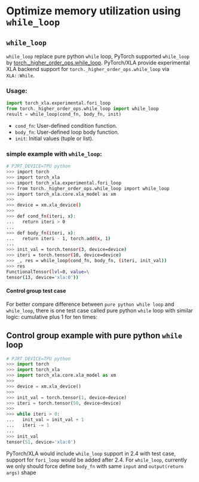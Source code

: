 # Optimize memory utilization using `while_loop` 

## `while_loop`

`while_loop` replace pure python `while` loop, PyTorch supported
`while_loop` by
[torch.\_higher_order_ops.while_loop](https://github.com/pytorch/pytorch/blob/62311257adb902d6a4ea98809c88895af1dbbf2b/torch/_higher_order_ops/while_loop.py#L66).
PyTorch/XLA provide experimental XLA backend support for
`torch._higher_order_ops.while_loop` via `XLA::While`.

### Usage:

``` python
import torch_xla.experimental.fori_loop
from torch._higher_order_ops.while_loop import while_loop
result = while_loop(cond_fn, body_fn, init)
```

-   `cond_fn`: User-defined condition function.
-   `body_fn`: User-defined loop body function.
-   `init`: Initial values (tuple or list).

### simple example with `while_loop`:

``` bash
# PJRT_DEVICE=TPU python
>>> import torch
>>> import torch_xla
>>> import torch_xla.experimental.fori_loop
>>> from torch._higher_order_ops.while_loop import while_loop
>>> import torch_xla.core.xla_model as xm
>>> 
>>> device = xm.xla_device()
>>> 
>>> def cond_fn(iteri, x):
...   return iteri > 0
... 
>>> def body_fn(iteri, x):
...   return iteri - 1, torch.add(x, 1)
... 
>>> init_val = torch.tensor(3, device=device)
>>> iteri = torch.tensor(10, device=device)
>>> _, res = while_loop(cond_fn, body_fn, (iteri, init_val))
>>> res
FunctionalTensor(lvl=0, value=\
tensor(13, device='xla:0'))
```

#### Control group test case

For better compare difference between `pure python while loop` and
`while_loop`, there is one test case called pure python `while` loop
with similar logic: cumulative plus 1 for ten times:

## Control group example with pure python `while` loop

``` python
# PJRT_DEVICE=TPU python
>>> import torch
>>> import torch_xla
>>> import torch_xla.core.xla_model as xm
>>> 
>>> device = xm.xla_device()
>>> 
>>> init_val = torch.tensor(1, device=device)
>>> iteri = torch.tensor(50, device=device)
>>> 
>>> while iteri > 0:
...   init_val = init_val + 1
...   iteri -= 1
... 
>>> init_val
tensor(51, device='xla:0')
```

PyTorch/XLA would include `while_loop` support in 2.4 with test case,
support for `fori_loop` would be added after 2.4. For `while_loop`,
currently we only should force define `body_fn` with same `input` and
`output(return args)` shape
